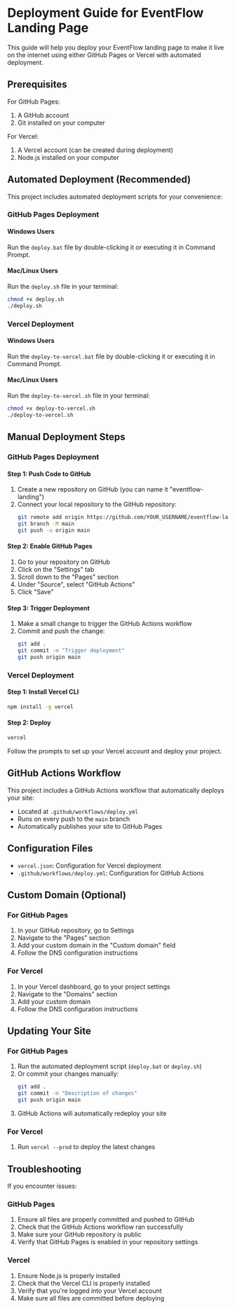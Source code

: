 # Deployment Guide for EventFlow Landing Page

This guide will help you deploy your EventFlow landing page to make it live on the internet using either GitHub Pages or Vercel with automated deployment.

## Prerequisites

For GitHub Pages:
1. A GitHub account
2. Git installed on your computer

For Vercel:
1. A Vercel account (can be created during deployment)
2. Node.js installed on your computer

## Automated Deployment (Recommended)

This project includes automated deployment scripts for your convenience:

### GitHub Pages Deployment

#### Windows Users
Run the `deploy.bat` file by double-clicking it or executing it in Command Prompt.

#### Mac/Linux Users
Run the `deploy.sh` file in your terminal:
```bash
chmod +x deploy.sh
./deploy.sh
```

### Vercel Deployment

#### Windows Users
Run the `deploy-to-vercel.bat` file by double-clicking it or executing it in Command Prompt.

#### Mac/Linux Users
Run the `deploy-to-vercel.sh` file in your terminal:
```bash
chmod +x deploy-to-vercel.sh
./deploy-to-vercel.sh
```

## Manual Deployment Steps

### GitHub Pages Deployment

#### Step 1: Push Code to GitHub

1. Create a new repository on GitHub (you can name it "eventflow-landing")
2. Connect your local repository to the GitHub repository:
   ```bash
   git remote add origin https://github.com/YOUR_USERNAME/eventflow-landing.git
   git branch -M main
   git push -u origin main
   ```

#### Step 2: Enable GitHub Pages

1. Go to your repository on GitHub
2. Click on the "Settings" tab
3. Scroll down to the "Pages" section
4. Under "Source", select "GitHub Actions"
5. Click "Save"

#### Step 3: Trigger Deployment

1. Make a small change to trigger the GitHub Actions workflow
2. Commit and push the change:
   ```bash
   git add .
   git commit -m "Trigger deployment"
   git push origin main
   ```

### Vercel Deployment

#### Step 1: Install Vercel CLI
```bash
npm install -g vercel
```

#### Step 2: Deploy
```bash
vercel
```

Follow the prompts to set up your Vercel account and deploy your project.

## GitHub Actions Workflow

This project includes a GitHub Actions workflow that automatically deploys your site:
- Located at `.github/workflows/deploy.yml`
- Runs on every push to the `main` branch
- Automatically publishes your site to GitHub Pages

## Configuration Files

- `vercel.json`: Configuration for Vercel deployment
- `.github/workflows/deploy.yml`: Configuration for GitHub Actions

## Custom Domain (Optional)

### For GitHub Pages
1. In your GitHub repository, go to Settings
2. Navigate to the "Pages" section
3. Add your custom domain in the "Custom domain" field
4. Follow the DNS configuration instructions

### For Vercel
1. In your Vercel dashboard, go to your project settings
2. Navigate to the "Domains" section
3. Add your custom domain
4. Follow the DNS configuration instructions

## Updating Your Site

### For GitHub Pages
1. Run the automated deployment script (`deploy.bat` or `deploy.sh`)
2. Or commit your changes manually:
   ```bash
   git add .
   git commit -m "Description of changes"
   git push origin main
   ```
3. GitHub Actions will automatically redeploy your site

### For Vercel
1. Run `vercel --prod` to deploy the latest changes

## Troubleshooting

If you encounter issues:

### GitHub Pages
1. Ensure all files are properly committed and pushed to GitHub
2. Check that the GitHub Actions workflow ran successfully
3. Make sure your GitHub repository is public
4. Verify that GitHub Pages is enabled in your repository settings

### Vercel
1. Ensure Node.js is properly installed
2. Check that the Vercel CLI is properly installed
3. Verify that you're logged into your Vercel account
4. Make sure all files are committed before deploying